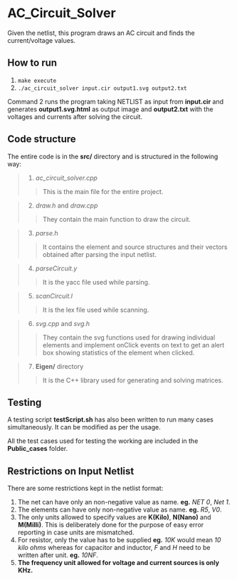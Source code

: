 # AC_Circuit_Solver
Given the netlist, this program draws an AC circuit and finds the current/voltage values.

## How to run 
1. `make execute`
2. `./ac_circuit_solver input.cir output1.svg output2.txt`

Command 2 runs the program taking NETLIST as input from **input.cir** and generates **output1.svg.html** as output image and **output2.txt** with the voltages and currents after solving the circuit. 

## Code structure
The entire code is in the **src/** directory and is structured in the following way:

> 1. *ac_circuit_solver.cpp*
> > This is the main file for the entire project.

> 2. *draw.h* and *draw.cpp*
> > They contain the main function to draw the circuit.

> 3. *parse.h*
> > It contains the element and source structures and their vectors obtained after parsing the input netlist. 

> 4. *parseCircuit.y*
> > It is the yacc file used while parsing.

> 5. *scanCircuit.l*
> > It is the lex file used while scanning. 

> 6. *svg.cpp* and *svg.h*
> > They contain the svg functions used for drawing individual elements and implement onClick events on text to get an alert box showing statistics of the element when clicked.
  
> 7. **Eigen/** directory
> > It is the C++ library used for generating and solving matrices. 


## Testing 
A testing script **testScript.sh** has also been written to run many cases simultaneously. It can be modified as per the usage.

All the test cases used for testing the working are included in the **Public_cases** folder. 

## Restrictions on Input Netlist 

There are some restrictions kept in the netlist format:

1. The net can have only an non-negative value as name. **eg.** *NET 0*, *Net 1*.
2. The elements can have only non-negative value as name. **eg.** *R5*, *V0*.
3. The only units allowed to specify values are **K(Kilo)**, **N(Nano)** and **M(Milli)**. This is deliberately done for the purpose of easy error reporting in case units are mismatched.
4. For resistor, only the value has to be supplied **eg.** *10K* would mean *10 kilo ohms* whereas for capacitor and inductor, *F* and *H* need to be written after unit. **eg.** *10NF*. 
5. **The frequency unit allowed for voltage and current sources is only KHz.**

